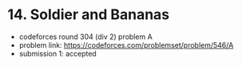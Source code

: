 # 14. Soldier and Bananas

* codeforces round 304 (div 2) problem A
* problem link: https://codeforces.com/problemset/problem/546/A
* submission 1: accepted
